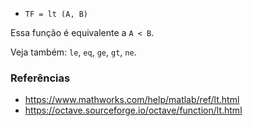 * `TF = lt (A, B)`

Essa função é equivalente a `A < B`.

Veja também: `le`, `eq`, `ge`, `gt`, `ne`.

### Referências

* https://www.mathworks.com/help/matlab/ref/lt.html
* https://octave.sourceforge.io/octave/function/lt.html
